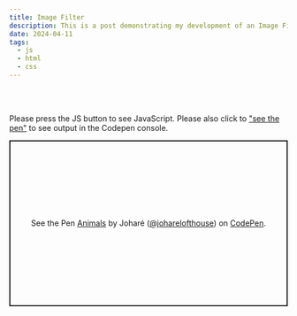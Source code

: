 ```yaml
---
title: Image Filter
description: This is a post demonstrating my development of an Image Filter using HTML, CSS and JS.
date: 2024-04-11
tags: 
  - js
  - html
  - css
---
```

<br>
<br>
<p>Please press the <span class="pink">JS</span> button to see <span class="pink">JavaScript</span>. Please also click to <a href="https://codepen.io/joharelofthouse/pen/GRLMJrb">"see the pen"</a> to see output in the Codepen console.
<p class="codepen" data-height="300" data-theme-id="dark" data-default-tab="js" data-slug-hash="GRLMJrb" data-user="joharelofthouse" style="height: 300px; box-sizing: border-box; display: flex; align-items: center; justify-content: center; border: 2px solid; margin: 1em 0; padding: 1em;">
  <span>See the Pen <a href="https://codepen.io/joharelofthouse/pen/GRLMJrb">
  Animals</a> by Joharé (<a href="https://codepen.io/joharelofthouse">@joharelofthouse</a>)
  on <a href="https://codepen.io">CodePen</a>.</span>
</p>
<script async src="https://cpwebassets.codepen.io/assets/embed/ei.js"></script>
